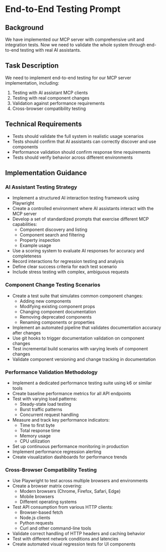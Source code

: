 # End-to-End Testing Prompt

## Background
We have implemented our MCP server with comprehensive unit and integration tests. Now we need to validate the whole system through end-to-end testing with real AI assistants.

## Task Description
We need to implement end-to-end testing for our MCP server implementation, including:

1. Testing with AI assistant MCP clients
2. Testing with real component changes
3. Validation against performance requirements
4. Cross-browser compatibility testing

## Technical Requirements
- Tests should validate the full system in realistic usage scenarios
- Tests should confirm that AI assistants can correctly discover and use components
- Performance validation should confirm response time requirements
- Tests should verify behavior across different environments

## Implementation Guidance

### AI Assistant Testing Strategy
- Implement a structured AI interaction testing framework using Playwright
- Create a controlled environment where AI assistants interact with the MCP server
- Develop a set of standardized prompts that exercise different MCP capabilities:
  - Component discovery and listing
  - Component search and filtering
  - Property inspection
  - Example usage
- Use a scoring system to evaluate AI responses for accuracy and completeness
- Record interactions for regression testing and analysis
- Define clear success criteria for each test scenario
- Include stress testing with complex, ambiguous requests

### Component Change Testing Scenarios
- Create a test suite that simulates common component changes:
  - Adding new components
  - Modifying existing component props
  - Changing component documentation
  - Removing deprecated components
  - Renaming components or properties
- Implement an automated pipeline that validates documentation accuracy after changes
- Use git hooks to trigger documentation validation on component changes
- Test incremental build scenarios with varying levels of component changes
- Validate component versioning and change tracking in documentation

### Performance Validation Methodology
- Implement a dedicated performance testing suite using k6 or similar tools
- Create baseline performance metrics for all API endpoints
- Test with varying load patterns:
  - Steady-state load testing
  - Burst traffic patterns
  - Concurrent request handling
- Measure and track key performance indicators:
  - Time to first byte
  - Total response time
  - Memory usage
  - CPU utilization
- Set up continuous performance monitoring in production
- Implement performance regression alerting
- Create visualization dashboards for performance trends

### Cross-Browser Compatibility Testing
- Use Playwright to test across multiple browsers and environments
- Create a browser matrix covering:
  - Modern browsers (Chrome, Firefox, Safari, Edge)
  - Mobile browsers
  - Different operating systems
- Test API consumption from various HTTP clients:
  - Browser-based fetch
  - Node.js clients
  - Python requests
  - Curl and other command-line tools
- Validate correct handling of HTTP headers and caching behavior
- Test with different network conditions and latencies
- Create automated visual regression tests for UI components